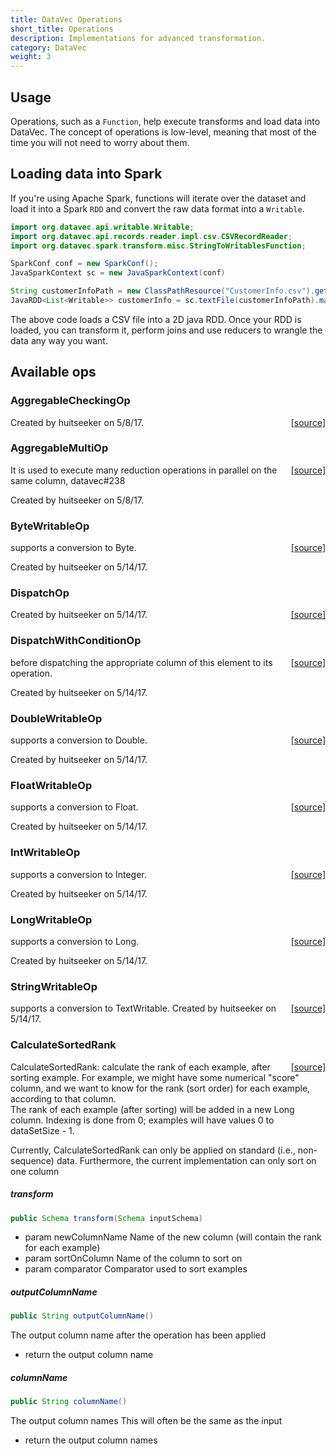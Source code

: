 ```yaml
---
title: DataVec Operations
short_title: Operations
description: Implementations for advanced transformation.
category: DataVec
weight: 3
---
```


## Usage

Operations, such as a `Function`, help execute transforms and load data into DataVec. The concept of operations is low-level, meaning that most of the time you will not need to worry about them.

## Loading data into Spark

If you're using Apache Spark, functions will iterate over the dataset and load it into a Spark `RDD` and convert the raw data format into a `Writable`.

```java
import org.datavec.api.writable.Writable;
import org.datavec.api.records.reader.impl.csv.CSVRecordReader;
import org.datavec.spark.transform.misc.StringToWritablesFunction;

SparkConf conf = new SparkConf();
JavaSparkContext sc = new JavaSparkContext(conf)

String customerInfoPath = new ClassPathResource("CustomerInfo.csv").getFile().getPath();
JavaRDD<List<Writable>> customerInfo = sc.textFile(customerInfoPath).map(new StringToWritablesFunction(rr));
```

The above code loads a CSV file into a 2D java RDD. Once your RDD is loaded, you can transform it, perform joins and use reducers to wrangle the data any way you want.

## Available ops

### AggregableCheckingOp
<span style="float:right;"> [[source]](https://github.com/deeplearning4j/deeplearning4j/tree/master/datavec/datavec-api/src/main/java/org/datavec/api/transform/ops/AggregableCheckingOp.java) </span>


Created by huitseeker on 5/8/17.



### AggregableMultiOp
<span style="float:right;"> [[source]](https://github.com/deeplearning4j/deeplearning4j/tree/master/datavec/datavec-api/src/main/java/org/datavec/api/transform/ops/AggregableMultiOp.java) </span>


It is used to execute many reduction operations in parallel on the same column, datavec#238

Created by huitseeker on 5/8/17.



### ByteWritableOp
<span style="float:right;"> [[source]](https://github.com/deeplearning4j/deeplearning4j/tree/master/datavec/datavec-api/src/main/java/org/datavec/api/transform/ops/ByteWritableOp.java) </span>

supports a conversion to Byte.

Created by huitseeker on 5/14/17.



### DispatchOp
<span style="float:right;"> [[source]](https://github.com/deeplearning4j/deeplearning4j/tree/master/datavec/datavec-api/src/main/java/org/datavec/api/transform/ops/DispatchOp.java) </span>



Created by huitseeker on 5/14/17.



### DispatchWithConditionOp
<span style="float:right;"> [[source]](https://github.com/deeplearning4j/deeplearning4j/tree/master/datavec/datavec-api/src/main/java/org/datavec/api/transform/ops/DispatchWithConditionOp.java) </span>

before dispatching the appropriate column of this element to its operation.


Created by huitseeker on 5/14/17.



### DoubleWritableOp
<span style="float:right;"> [[source]](https://github.com/deeplearning4j/deeplearning4j/tree/master/datavec/datavec-api/src/main/java/org/datavec/api/transform/ops/DoubleWritableOp.java) </span>

supports a conversion to Double.

Created by huitseeker on 5/14/17.



### FloatWritableOp
<span style="float:right;"> [[source]](https://github.com/deeplearning4j/deeplearning4j/tree/master/datavec/datavec-api/src/main/java/org/datavec/api/transform/ops/FloatWritableOp.java) </span>

supports a conversion to Float.

Created by huitseeker on 5/14/17.



### IntWritableOp
<span style="float:right;"> [[source]](https://github.com/deeplearning4j/deeplearning4j/tree/master/datavec/datavec-api/src/main/java/org/datavec/api/transform/ops/IntWritableOp.java) </span>

supports a conversion to Integer.

Created by huitseeker on 5/14/17.



### LongWritableOp
<span style="float:right;"> [[source]](https://github.com/deeplearning4j/deeplearning4j/tree/master/datavec/datavec-api/src/main/java/org/datavec/api/transform/ops/LongWritableOp.java) </span>

supports a conversion to Long.

Created by huitseeker on 5/14/17.



### StringWritableOp
<span style="float:right;"> [[source]](https://github.com/deeplearning4j/deeplearning4j/tree/master/datavec/datavec-api/src/main/java/org/datavec/api/transform/ops/StringWritableOp.java) </span>

supports a conversion to TextWritable.
Created by huitseeker on 5/14/17.



### CalculateSortedRank
<span style="float:right;"> [[source]](https://github.com/deeplearning4j/deeplearning4j/tree/master/datavec/datavec-api/src/main/java/org/datavec/api/transform/rank/CalculateSortedRank.java) </span>

CalculateSortedRank: calculate the rank of each example, after sorting example.
For example, we might have some numerical "score" column, and we want to know for the rank (sort order) for each
example, according to that column.<br>
The rank of each example (after sorting) will be added in a new Long column. Indexing is done from 0; examples will have
values 0 to dataSetSize - 1.<br>

Currently, CalculateSortedRank can only be applied on standard (i.e., non-sequence) data.
Furthermore, the current implementation can only sort on one column


##### transform 
```java
public Schema transform(Schema inputSchema) 
```



- param newColumnName    Name of the new column (will contain the rank for each example)
- param sortOnColumn     Name of the column to sort on
- param comparator       Comparator used to sort examples

##### outputColumnName 
```java
public String outputColumnName() 
```


The output column name
after the operation has been applied

- return the output column name

##### columnName 
```java
public String columnName() 
```


The output column names
This will often be the same as the input

- return the output column names

